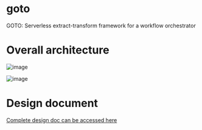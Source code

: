 # goto
GOTO: Serverless extract-transform framework for a workflow orchestrator

# Overall architecture 

![image](https://github.com/kishendas/goto/assets/528086/9efb9ee2-ace9-40fc-af1f-0215a1007e95)


![image](https://github.com/kishendas/goto/assets/528086/2a18337b-611f-468d-bc34-b44728b30371)

# Design document 

[Complete design doc can be accessed here](https://github.com/kishendas/goto/blob/main/docs/serverless_orchestrator.docx)







